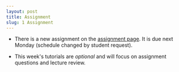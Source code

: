 ```yaml
---
layout: post
title: Assignment
slug: 1 Assignment
---
```


* There is a new assignment on the [assignment page](/assignment.html). It is due next Monday (schedule changed by student request).

* This week's tutorials are _optional_ and will focus on assignment questions and lecture review.
